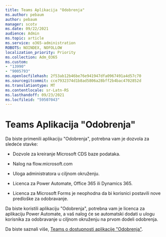 ```yaml
---
title: Teams Aplikacija "Odobrenja"
ms.author: pebaum
author: pebaum
manager: scotv
ms.date: 09/22/2021
audience: Admin
ms.topic: article
ms.service: o365-administration
ROBOTS: NOINDEX, NOFOLLOW
localization_priority: Priority
ms.collection: Adm_O365
ms.custom:
- "13990"
- "9005793"
ms.openlocfilehash: 2f53ab12b46be76e941947dfa0967491a4d57c70
ms.sourcegitcommit: cce7932374d1b8ad5806a28bff2b4bac4702852d
ms.translationtype: MT
ms.contentlocale: sr-Latn-RS
ms.lasthandoff: 09/23/2021
ms.locfileid: "59507043"
---
```

# <a name="teams-approvals-app"></a>Teams Aplikacija "Odobrenja"

Da biste primenili aplikaciju "Odobrenja", potrebna vam je dozvola za sledeće stavke:

- Dozvole za kreiranje Microsoft CDS baze podataka.

- Nalog na flow.microsoft.com

- Uloga administratora u ciljnom okruženju.

- Licenca za Power Automate, Office 365 ili Dynamics 365.

- Licenca za Microsoft Forms je neophodna da bi korisnici postavili nove predloške za odobravanje.

Da biste koristili aplikaciju "Odobrenja", potrebna vam je licenca za aplikaciju Power Automate, a vaš nalog će se automatski dodati u ulogu korisnika za odobravanje u ciljnom okruženju na prvom dodeli odobrenja.

Da biste saznali više, [Teams o dostupnosti aplikacije "Odobrenja"](https://docs.microsoft.com/microsoftteams/approval-admin).